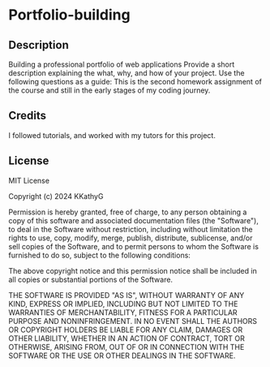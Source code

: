# Portfolio-building

## Description
Building a professional portfolio of web applications
Provide a short description explaining the what, why, and how of your project. Use the following questions as a guide:
This is the second homework assignment of the course and still in the early stages of my coding journey. 

## Credits

I followed tutorials, and worked with my tutors for this project.

## License

MIT License

Copyright (c) 2024 KKathyG

Permission is hereby granted, free of charge, to any person obtaining a copy
of this software and associated documentation files (the "Software"), to deal
in the Software without restriction, including without limitation the rights
to use, copy, modify, merge, publish, distribute, sublicense, and/or sell
copies of the Software, and to permit persons to whom the Software is
furnished to do so, subject to the following conditions:

The above copyright notice and this permission notice shall be included in all
copies or substantial portions of the Software.

THE SOFTWARE IS PROVIDED "AS IS", WITHOUT WARRANTY OF ANY KIND, EXPRESS OR
IMPLIED, INCLUDING BUT NOT LIMITED TO THE WARRANTIES OF MERCHANTABILITY,
FITNESS FOR A PARTICULAR PURPOSE AND NONINFRINGEMENT. IN NO EVENT SHALL THE
AUTHORS OR COPYRIGHT HOLDERS BE LIABLE FOR ANY CLAIM, DAMAGES OR OTHER
LIABILITY, WHETHER IN AN ACTION OF CONTRACT, TORT OR OTHERWISE, ARISING FROM,
OUT OF OR IN CONNECTION WITH THE SOFTWARE OR THE USE OR OTHER DEALINGS IN THE
SOFTWARE.

